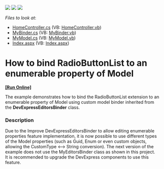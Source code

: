 <!-- default badges list -->
![](https://img.shields.io/endpoint?url=https://codecentral.devexpress.com/api/v1/VersionRange/128549158/10.2.4%2B)
[![](https://img.shields.io/badge/Open_in_DevExpress_Support_Center-FF7200?style=flat-square&logo=DevExpress&logoColor=white)](https://supportcenter.devexpress.com/ticket/details/E2871)
[![](https://img.shields.io/badge/📖_How_to_use_DevExpress_Examples-e9f6fc?style=flat-square)](https://docs.devexpress.com/GeneralInformation/403183)
<!-- default badges end -->
<!-- default file list -->
*Files to look at*:

* [HomeController.cs](./CS/Controllers/HomeController.cs) (VB: [HomeController.vb](./VB/Controllers/HomeController.vb))
* [MyBinder.cs](./CS/Models/MyBinder.cs) (VB: [MyBinder.vb](./VB/Models/MyBinder.vb))
* [MyModel.cs](./CS/Models/MyModel.cs) (VB: [MyModel.vb](./VB/Models/MyModel.vb))
* [Index.aspx](./CS/Views/Home/Index.aspx) (VB: [Index.aspx](./VB/Views/Home/Index.aspx))
<!-- default file list end -->
# How to bind RadioButtonList to an enumerable property of Model
<!-- run online -->
**[[Run Online]](https://codecentral.devexpress.com/e2871/)**
<!-- run online end -->


<p>The example demonstrates how to bind the RadioButtonList extension to an enumerable property of Model using custom model binder inherited from the <strong>DevExpressEditorsBinder</strong> class.</p>


<h3>Description</h3>

<p>Due to the <a data-ticket="S36682">Improve DevExpressEditorsBinder to allow editing enumerable properties </a> feature implementation, it is now possible to use different types of the Model properties (such as Guid, Enum or even custom objects, allowing the CustomType &lt;--&gt; String conversion). The next version of the example does not use the MyEditorsBinder class as shown in this project.<br /> It is recommended to upgrade the DevExpress components to use this feature.</p>

<br/>



